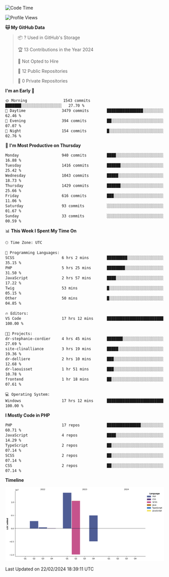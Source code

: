 <!--START_SECTION:waka-->
![Code Time](http://img.shields.io/badge/Code%20Time-1%2C516%20hrs%2054%20mins-blue)

![Profile Views](http://img.shields.io/badge/Profile%20Views-0-blue)

**🐱 My GitHub Data** 

> 📦 ? Used in GitHub's Storage 
 > 
> 🏆 13 Contributions in the Year 2024
 > 
> 🚫 Not Opted to Hire
 > 
> 📜 12 Public Repositories 
 > 
> 🔑 0 Private Repositories 
 > 
**I'm an Early 🐤** 

```text
🌞 Morning                1543 commits        ███████░░░░░░░░░░░░░░░░░░   27.70 % 
🌆 Daytime                3479 commits        ████████████████░░░░░░░░░   62.46 % 
🌃 Evening                394 commits         ██░░░░░░░░░░░░░░░░░░░░░░░   07.07 % 
🌙 Night                  154 commits         █░░░░░░░░░░░░░░░░░░░░░░░░   02.76 % 
```
📅 **I'm Most Productive on Thursday** 

```text
Monday                   940 commits         ████░░░░░░░░░░░░░░░░░░░░░   16.88 % 
Tuesday                  1416 commits        ██████░░░░░░░░░░░░░░░░░░░   25.42 % 
Wednesday                1043 commits        █████░░░░░░░░░░░░░░░░░░░░   18.73 % 
Thursday                 1429 commits        ██████░░░░░░░░░░░░░░░░░░░   25.66 % 
Friday                   616 commits         ███░░░░░░░░░░░░░░░░░░░░░░   11.06 % 
Saturday                 93 commits          ░░░░░░░░░░░░░░░░░░░░░░░░░   01.67 % 
Sunday                   33 commits          ░░░░░░░░░░░░░░░░░░░░░░░░░   00.59 % 
```


📊 **This Week I Spent My Time On** 

```text
🕑︎ Time Zone: UTC

💬 Programming Languages: 
SCSS                     6 hrs 2 mins        █████████░░░░░░░░░░░░░░░░   35.15 % 
PHP                      5 hrs 25 mins       ████████░░░░░░░░░░░░░░░░░   31.50 % 
JavaScript               2 hrs 57 mins       ████░░░░░░░░░░░░░░░░░░░░░   17.22 % 
Twig                     53 mins             █░░░░░░░░░░░░░░░░░░░░░░░░   05.15 % 
Other                    50 mins             █░░░░░░░░░░░░░░░░░░░░░░░░   04.85 % 

🔥 Editors: 
VS Code                  17 hrs 12 mins      █████████████████████████   100.00 % 

🐱‍💻 Projects: 
dr-stephanie-cordier     4 hrs 45 mins       ███████░░░░░░░░░░░░░░░░░░   27.69 % 
site-clinalliance        3 hrs 19 mins       █████░░░░░░░░░░░░░░░░░░░░   19.36 % 
dr-delliere              2 hrs 10 mins       ███░░░░░░░░░░░░░░░░░░░░░░   12.68 % 
dr-laouisset             1 hr 51 mins        ███░░░░░░░░░░░░░░░░░░░░░░   10.78 % 
frontend                 1 hr 18 mins        ██░░░░░░░░░░░░░░░░░░░░░░░   07.61 % 

💻 Operating System: 
Windows                  17 hrs 12 mins      █████████████████████████   100.00 % 
```

**I Mostly Code in PHP** 

```text
PHP                      17 repos            ███████████████░░░░░░░░░░   60.71 % 
JavaScript               4 repos             ████░░░░░░░░░░░░░░░░░░░░░   14.29 % 
TypeScript               2 repos             ██░░░░░░░░░░░░░░░░░░░░░░░   07.14 % 
SCSS                     2 repos             ██░░░░░░░░░░░░░░░░░░░░░░░   07.14 % 
CSS                      2 repos             ██░░░░░░░░░░░░░░░░░░░░░░░   07.14 % 
```



**Timeline**

![Lines of Code chart](https://raw.githubusercontent.com/tahar-elgunaoui/tahar-elgunaoui/main/assets/bar_graph.png)


 Last Updated on 22/02/2024 18:39:11 UTC
<!--END_SECTION:waka-->

